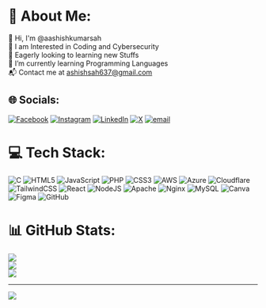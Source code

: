 # 💫 About Me:
👋 Hi, I'm @aashishkumarsah<br>👀 I am Interested in Coding and Cybersecurity<br>🤝 Eagerly looking to learning new Stuffs<br>🌱 I’m currently learning Programming Languages<br>📬 Contact me at ashishsah637@gmail.com


## 🌐 Socials:
[![Facebook](https://img.shields.io/badge/Facebook-%231877F2.svg?logo=Facebook&logoColor=white)](https://facebook.com/ashishsah639) [![Instagram](https://img.shields.io/badge/Instagram-%23E4405F.svg?logo=Instagram&logoColor=white)](https://instagram.com/ashishsah000) [![LinkedIn](https://img.shields.io/badge/LinkedIn-%230077B5.svg?logo=linkedin&logoColor=white)](https://linkedin.com/in/aashish-kumar-sah) [![X](https://img.shields.io/badge/X-black.svg?logo=X&logoColor=white)](https://x.com/ashishsah637) [![email](https://img.shields.io/badge/Email-D14836?logo=gmail&logoColor=white)](mailto:ashishsah637@gmail.com) 

# 💻 Tech Stack:
![C](https://img.shields.io/badge/c-%2300599C.svg?style=flat-square&logo=c&logoColor=white) ![HTML5](https://img.shields.io/badge/html5-%23E34F26.svg?style=flat-square&logo=html5&logoColor=white) ![JavaScript](https://img.shields.io/badge/javascript-%23323330.svg?style=flat-square&logo=javascript&logoColor=%23F7DF1E) ![PHP](https://img.shields.io/badge/php-%23777BB4.svg?style=flat-square&logo=php&logoColor=white) ![CSS3](https://img.shields.io/badge/css3-%231572B6.svg?style=flat-square&logo=css3&logoColor=white) ![AWS](https://img.shields.io/badge/AWS-%23FF9900.svg?style=flat-square&logo=amazon-aws&logoColor=white) ![Azure](https://img.shields.io/badge/azure-%230072C6.svg?style=flat-square&logo=microsoftazure&logoColor=white) ![Cloudflare](https://img.shields.io/badge/Cloudflare-F38020?style=flat-square&logo=Cloudflare&logoColor=white) ![TailwindCSS](https://img.shields.io/badge/tailwindcss-%2338B2AC.svg?style=flat-square&logo=tailwind-css&logoColor=white) ![React](https://img.shields.io/badge/react-%2320232a.svg?style=flat-square&logo=react&logoColor=%2361DAFB) ![NodeJS](https://img.shields.io/badge/node.js-6DA55F?style=flat-square&logo=node.js&logoColor=white) ![Apache](https://img.shields.io/badge/apache-%23D42029.svg?style=flat-square&logo=apache&logoColor=white) ![Nginx](https://img.shields.io/badge/nginx-%23009639.svg?style=flat-square&logo=nginx&logoColor=white) ![MySQL](https://img.shields.io/badge/mysql-4479A1.svg?style=flat-square&logo=mysql&logoColor=white) ![Canva](https://img.shields.io/badge/Canva-%2300C4CC.svg?style=flat-square&logo=Canva&logoColor=white) ![Figma](https://img.shields.io/badge/figma-%23F24E1E.svg?style=flat-square&logo=figma&logoColor=white) ![GitHub](https://img.shields.io/badge/github-%23121011.svg?style=flat-square&logo=github&logoColor=white)
# 📊 GitHub Stats:
![](https://github-readme-stats.vercel.app/api?username=Aashishkumarsah&theme=dark&hide_border=false&include_all_commits=false&count_private=false)<br/>
![](https://github-readme-streak-stats.herokuapp.com/?user=Aashishkumarsah&theme=dark&hide_border=false)<br/>
![](https://github-readme-stats.vercel.app/api/top-langs/?username=Aashishkumarsah&theme=dark&hide_border=false&include_all_commits=false&count_private=false&layout=compact)

---
[![](https://visitcount.itsvg.in/api?id=Aashishkumarsah&icon=0&color=0)](https://visitcount.itsvg.in)

<!-- Proudly created with GPRM ( https://gprm.itsvg.in ) -->
